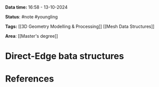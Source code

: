 **Data time:** 16:58 - 13-10-2024

**Status**: #note #youngling 

**Tags:** [[3D Geometry Modelling & Processing]] [[Mesh Data Structures]]

**Area**: [[Master's degree]]

# Direct-Edge bata structures


# References